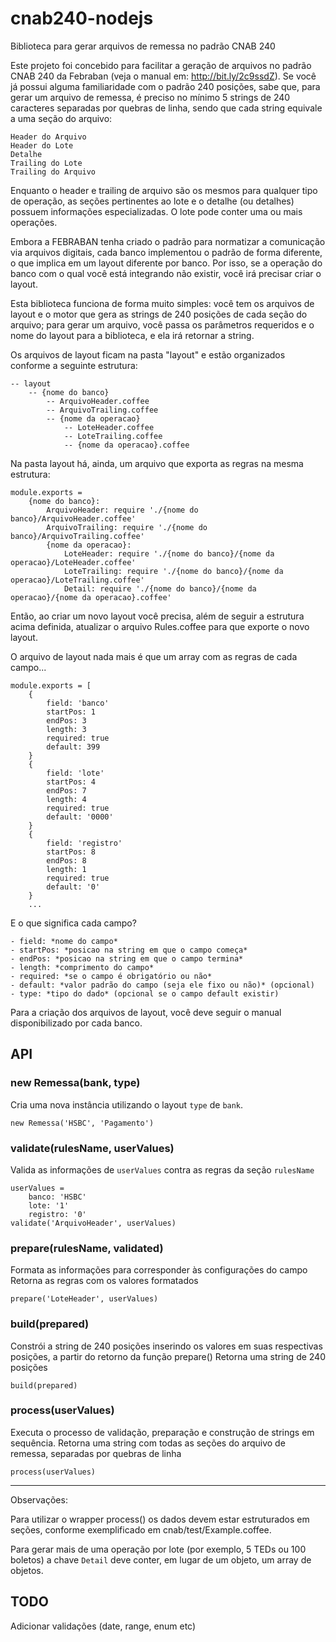 # cnab240-nodejs
Biblioteca para gerar arquivos de remessa no padrão CNAB 240

Este projeto foi concebido para facilitar a geração de arquivos no padrão CNAB 240 da Febraban (veja o manual em: http://bit.ly/2c9ssdZ). Se você já possui alguma familiaridade com o padrão 240 posições, sabe que, para gerar um arquivo de remessa, é preciso no mínimo 5 strings de 240 caracteres separadas por quebras de linha, sendo que cada string equivale a uma seção do arquivo:

    Header do Arquivo
    Header do Lote
    Detalhe
    Trailing do Lote
    Trailing do Arquivo

Enquanto o header e trailing de arquivo são os mesmos para qualquer tipo de operação, as seções pertinentes ao lote e o detalhe (ou detalhes) possuem informações especializadas. O lote pode conter uma ou mais operações.

Embora a FEBRABAN tenha criado o padrão para normatizar a comunicação via arquivos digitais, cada banco implementou o padrão de forma diferente, o que implica em um layout diferente por banco. Por isso, se a operação do banco com o qual você está integrando não existir, você irá precisar criar o layout.

Esta biblioteca funciona de forma muito simples: você tem os arquivos de layout e o motor que gera as strings de 240 posições de cada seção do arquivo; para gerar um arquivo, você passa os parâmetros requeridos e o nome do layout para a biblioteca, e ela irá retornar a string.

Os arquivos de layout ficam na pasta "layout" e estão organizados conforme a seguinte estrutura:

    -- layout
        -- {nome do banco}
            -- ArquivoHeader.coffee
            -- ArquivoTrailing.coffee
            -- {nome da operacao}
                -- LoteHeader.coffee
                -- LoteTrailing.coffee
                -- {nome da operacao}.coffee
            
Na pasta layout há, ainda, um arquivo que exporta as regras na mesma estrutura:

    module.exports =
        {nome do banco}:
            ArquivoHeader: require './{nome do banco}/ArquivoHeader.coffee'
            ArquivoTrailing: require './{nome do banco}/ArquivoTrailing.coffee'
            {nome da operacao}:
                LoteHeader: require './{nome do banco}/{nome da operacao}/LoteHeader.coffee'
                LoteTrailing: require './{nome do banco}/{nome da operacao}/LoteTrailing.coffee'
                Detail: require './{nome do banco}/{nome da operacao}/{nome da operacao}.coffee'

Então, ao criar um novo layout você precisa, além de seguir a estrutura acima definida, atualizar o arquivo Rules.coffee para que exporte o novo layout.

O arquivo de layout nada mais é que um array com as regras de cada campo...


```
module.exports = [
    {
        field: 'banco'
        startPos: 1
        endPos: 3
        length: 3
        required: true
        default: 399
    }
    {
        field: 'lote'
        startPos: 4
        endPos: 7
        length: 4
        required: true
        default: '0000'
    }
    {
        field: 'registro'
        startPos: 8
        endPos: 8
        length: 1
        required: true
        default: '0'
    }
    ...
```

E o que significa cada campo?

    - field: *nome do campo*
    - startPos: *posicao na string em que o campo começa*
    - endPos: *posicao na string em que o campo termina*
    - length: *comprimento do campo*
    - required: *se o campo é obrigatório ou não*
    - default: *valor padrão do campo (seja ele fixo ou não)* (opcional)
    - type: *tipo do dado* (opcional se o campo default existir)

Para a criação dos arquivos de layout, você deve seguir o manual disponibilizado por cada banco.

## API

### new Remessa(bank, type)
Cria uma nova instância utilizando o layout `type` de `bank`.

`new Remessa('HSBC', 'Pagamento')`

### validate(rulesName, userValues)
Valida as informações de `userValues` contra as regras da seção `rulesName`
```
userValues =
    banco: 'HSBC'
    lote: '1'
    registro: '0'
validate('ArquivoHeader', userValues)
```

### prepare(rulesName, validated)
Formata as informações para corresponder às configurações do campo
Retorna as regras com os valores formatados

`prepare('LoteHeader', userValues)`

### build(prepared)
Constrói a string de 240 posições inserindo os valores em suas respectivas posições, a partir do retorno da função prepare()
Retorna uma string de 240 posições

`build(prepared)`

### process(userValues)
Executa o processo de validação, preparação e construção de strings em sequência.
Retorna uma string com todas as seções do arquivo de remessa, separadas por quebras de linha

`process(userValues)`

----------------------------------
Observações:

Para utilizar o wrapper process() os dados devem estar estruturados em seções, conforme exemplificado em cnab/test/Example.coffee.

Para gerar mais de uma operação por lote (por exemplo, 5 TEDs ou 100 boletos) a chave `Detail` deve conter, em lugar de um objeto, um array de objetos.

## TODO
Adicionar validações (date, range, enum etc)
